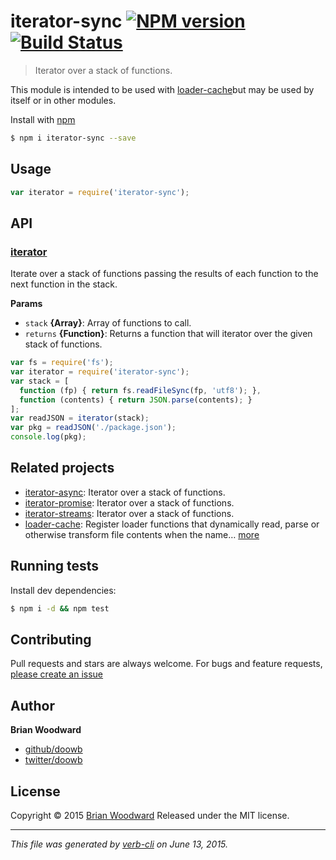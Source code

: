 # iterator-sync [![NPM version](https://badge.fury.io/js/iterator-sync.svg)](http://badge.fury.io/js/iterator-sync)  [![Build Status](https://travis-ci.org/doowb/iterator-sync.svg)](https://travis-ci.org/doowb/iterator-sync)

> Iterator over a stack of functions.

This module is intended to be used with [loader-cache](https://github.com/jonschlinkert/loader-cache)but may be used by itself or in other modules.

Install with [npm](https://www.npmjs.com/)

```sh
$ npm i iterator-sync --save
```

## Usage

```js
var iterator = require('iterator-sync');
```

## API

<!-- add a path or glob pattern for files with code comments to use for docs  -->

### [iterator](index.js#L20)

Iterate over a stack of functions passing the results of
each function to the next function in the stack.

**Params**

* `stack` **{Array}**: Array of functions to call.
* `returns` **{Function}**: Returns a function that will iterator over the given stack of functions.

```js
var fs = require('fs');
var iterator = require('iterator-sync');
var stack = [
  function (fp) { return fs.readFileSync(fp, 'utf8'); },
  function (contents) { return JSON.parse(contents); }
];
var readJSON = iterator(stack);
var pkg = readJSON('./package.json');
console.log(pkg);
```

## Related projects

<!-- add an array of related projects, then un-escape the helper -->

* [iterator-async](https://github.com/doowb/iterator-async): Iterator over a stack of functions.
* [iterator-promise](https://github.com/doowb/iterator-promise): Iterator over a stack of functions.
* [iterator-streams](https://github.com/doowb/iterator-streams): Iterator over a stack of functions.
* [loader-cache](https://github.com/jonschlinkert/loader-cache): Register loader functions that dynamically read, parse or otherwise transform file contents when the name… [more](https://github.com/jonschlinkert/loader-cache)

## Running tests

Install dev dependencies:

```sh
$ npm i -d && npm test
```

## Contributing

Pull requests and stars are always welcome. For bugs and feature requests, [please create an issue](https://github.com/doowb/iterator-sync/issues/new)

## Author

**Brian Woodward**

+ [github/doowb](https://github.com/doowb)
+ [twitter/doowb](http://twitter.com/doowb)

## License

Copyright © 2015 [Brian Woodward](https://github.com/doowb)
Released under the MIT license.

***

_This file was generated by [verb-cli](https://github.com/assemble/verb-cli) on June 13, 2015._
